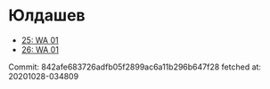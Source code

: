 # Юлдашев
- [25: WA 01](25.md)
- [26: WA 01](26.md)

Commit: 842afe683726adfb05f2899ac6a11b296b647f28
 fetched at: 20201028-034809
